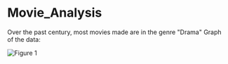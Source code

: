# Movie_Analysis
Over the past century, most movies made are in the genre "Drama"
Graph of the data:

![Figure 1](/images/fig1.png)
